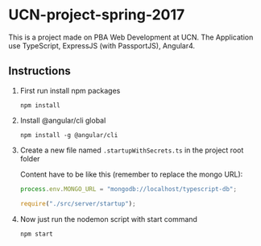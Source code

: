 # UCN-project-spring-2017
This is a project made on PBA Web Development at UCN. The Application use TypeScript, ExpressJS (with PassportJS), Angular4.


## Instructions
1. First run install npm packages

    `npm install`
2. Install @angular/cli global
    
    `npm install -g @angular/cli`
2. Create a new file named `.startupWithSecrets.ts` in the project root folder

    Content have to be like this (remember to replace the mongo URL):
    
    ```javascript
    process.env.MONGO_URL = "mongodb://localhost/typescript-db";
    
    require("./src/server/startup");
    ```
3. Now just run the nodemon script with start command
    
    `npm start`
